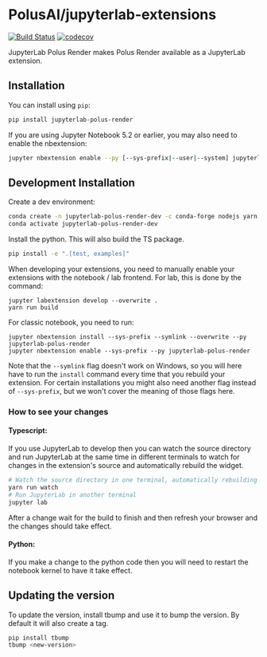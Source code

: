 
# PolusAI/jupyterlab-extensions

[![Build Status](https://travis-ci.org/PolusAI/PolusAI/jupyterlab-extensions.svg?branch=master)](https://travis-ci.org/PolusAI/jupyterlab-polus-render)
[![codecov](https://codecov.io/gh/PolusAI/PolusAI/jupyterlab-extensions/branch/master/graph/badge.svg)](https://codecov.io/gh/PolusAI/PolusAI/jupyterlab-extensions)


JupyterLab Polus Render makes Polus Render available as a JupyterLab extension.

## Installation

You can install using `pip`:

```bash
pip install jupyterlab-polus-render
```

If you are using Jupyter Notebook 5.2 or earlier, you may also need to enable
the nbextension:
```bash
jupyter nbextension enable --py [--sys-prefix|--user|--system] jupyterlab-polus-render
```

## Development Installation

Create a dev environment:
```bash
conda create -n jupyterlab-polus-render-dev -c conda-forge nodejs yarn python jupyterlab
conda activate jupyterlab-polus-render-dev
```

Install the python. This will also build the TS package.
```bash
pip install -e ".[test, examples]"
```

When developing your extensions, you need to manually enable your extensions with the
notebook / lab frontend. For lab, this is done by the command:

```
jupyter labextension develop --overwrite .
yarn run build
```

For classic notebook, you need to run:

```
jupyter nbextension install --sys-prefix --symlink --overwrite --py jupyterlab-polus-render
jupyter nbextension enable --sys-prefix --py jupyterlab-polus-render
```

Note that the `--symlink` flag doesn't work on Windows, so you will here have to run
the `install` command every time that you rebuild your extension. For certain installations
you might also need another flag instead of `--sys-prefix`, but we won't cover the meaning
of those flags here.

### How to see your changes
#### Typescript:
If you use JupyterLab to develop then you can watch the source directory and run JupyterLab at the same time in different
terminals to watch for changes in the extension's source and automatically rebuild the widget.

```bash
# Watch the source directory in one terminal, automatically rebuilding when needed
yarn run watch
# Run JupyterLab in another terminal
jupyter lab
```

After a change wait for the build to finish and then refresh your browser and the changes should take effect.

#### Python:
If you make a change to the python code then you will need to restart the notebook kernel to have it take effect.

## Updating the version

To update the version, install tbump and use it to bump the version.
By default it will also create a tag.

```bash
pip install tbump
tbump <new-version>
```

